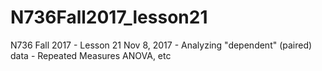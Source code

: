 # N736Fall2017_lesson21
N736 Fall 2017 - Lesson 21 Nov 8, 2017 - Analyzing "dependent" (paired) data - Repeated Measures ANOVA, etc
